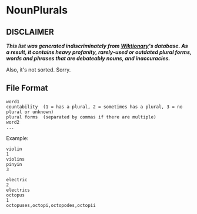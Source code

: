 # NounPlurals

## DISCLAIMER
***This list was generated indiscriminately from [Wiktionary](wiktionary.org)'s database. As a result, it contains heavy profanity, rarely-used or outdated plural forms, words and phrases that are debateably nouns, and inaccuracies.***

Also, it's not sorted. Sorry.

## File Format
```
word1
countability  (1 = has a plural, 2 = sometimes has a plural, 3 = no plural or unknown)
plural forms  (separated by commas if there are multiple)
word2
...
```
Example:
```
violin
1
violins
pinyin
3

electric
2
electrics
octopus
1
octopuses,octopi,octopodes,octopii
```
